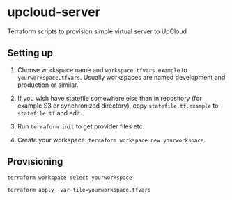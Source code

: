 # upcloud-server
Terraform scripts to provision simple virtual server to UpCloud

## Setting up

1. Choose workspace name and `workspace.tfvars.example` to `yourworkspace.tfvars`. Usually workspaces are named development and production or similar.

2. If you wish have statefile somewhere else than in repository (for example S3 or synchronized directory), copy `statefile.tf.example` to `statefile.tf` and edit.

3. Run `terraform init` to get provider files etc.

4. Create your workspace: `terraform workspace new yourworkspace`

## Provisioning

`terraform workspace select yourworkspace`

`terraform apply -var-file=yourworkspace.tfvars`